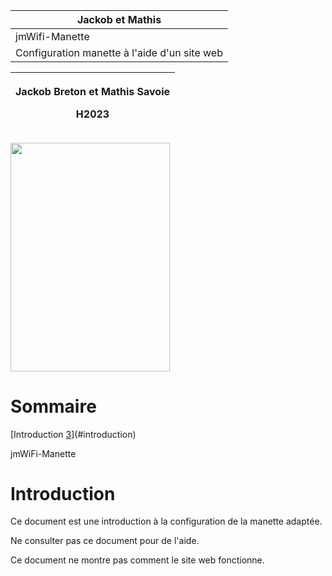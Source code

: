 | Jackob et Mathis                                |
|-------------------------------------------------|
| jmWifi-Manette                                  |
| Configuration manette à l'aide d'un site web    |

<table>
<colgroup>
<col style="width: 100%" />
</colgroup>
<thead>
<tr class="header">
<th><p>Jackob Breton et Mathis Savoie</p>
<p>H2023</p></th>
</tr>
</thead>
<tbody>
</tbody>
</table>

<img src="https://coluxrecruitment.com/wp-content/uploads/2017/05/Video-Game-Controller-Icon.svg_.png"
style="width:2.65278in;height:3.80833in" />

# Sommaire

[Introduction [3](#introduction)](#introduction)

jmWiFi-Manette

# Introduction

Ce document est une introduction à la configuration de la manette adaptée.

Ne consulter pas ce document pour de l'aide.

Ce document ne montre pas comment le site web fonctionne.
